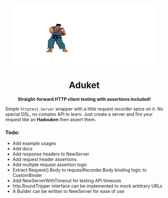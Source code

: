 
<p align="center">
  <img height="200px" src="assets/aduket.gif">
</p>
<center>
    <h1>Aduket</h1>
    <b>Straight-forward HTTP client testing with assertions included!</b>
</center>

Simple `httptest.Server` wrapper with a little request recorder spice on it. No special DSL, no complex API to learn. Just create a server and fire your request like an **Hadouken** then assert them.


### Todo:
* Add example usages
* Add docs
* Add response headers to NewServer
* Add request header assertions
* Add multiple request assertion logic
* Extract Request().Body to requestRecorder.Body binding logic to CustomBinder
* Add NewServerWithTimeout for testing API timeouts
* http.RoundTripper interface can be implemented to mock arbitrary URLs
* A Builder can be written to NewServer for ease of use